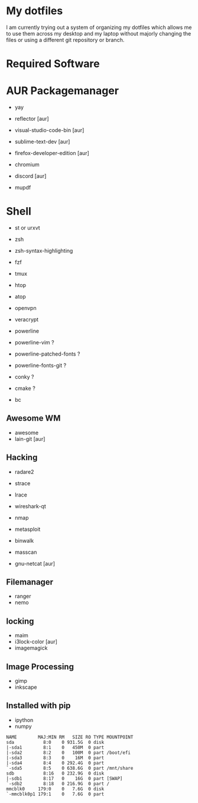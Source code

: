 # My dotfiles

I am currently trying out a system of organizing my dotfiles which allows me to use them across my desktop and my laptop without majorly changing the files or using a different git repository or branch.

# Required Software

# AUR Packagemanager
* yay
* reflector [aur]

* visual-studio-code-bin [aur]
* sublime-text-dev [aur]
* firefox-developer-edition [aur]
* chromium
* discord [aur]
* mupdf

# Shell
* st or urxvt
* zsh
* zsh-syntax-highlighting
* fzf
* tmux
* htop
* atop

* openvpn
* veracrypt

* powerline
* powerline-vim ?
* powerline-patched-fonts ?
* powerline-fonts-git ?

* conky ?
* cmake ?

* bc

## Awesome WM
* awesome
* lain-git [aur]

## Hacking
* radare2
* strace
* lrace
* wireshark-qt
* nmap
* metasploit
* binwalk
* masscan

* gnu-netcat [aur]

## Filemanager
* ranger
* nemo

## locking
* maim
* i3lock-color [aur]
* imagemagick

## Image Processing
* gimp
* inkscape

## Installed with pip
* ipython
* numpy

```
NAME        MAJ:MIN RM   SIZE RO TYPE MOUNTPOINT
sda           8:0    0 931.5G  0 disk 
|-sda1        8:1    0   450M  0 part 
|-sda2        8:2    0   100M  0 part /boot/efi
|-sda3        8:3    0    16M  0 part 
|-sda4        8:4    0 292.4G  0 part 
`-sda5        8:5    0 638.6G  0 part /mnt/share
sdb           8:16   0 232.9G  0 disk 
|-sdb1        8:17   0    16G  0 part [SWAP]
`-sdb2        8:18   0 216.9G  0 part /
mmcblk0     179:0    0   7.6G  0 disk 
`-mmcblk0p1 179:1    0   7.6G  0 part
```